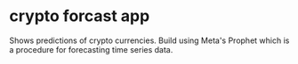 # crypto forcast app

Shows predictions of crypto currencies. Build using Meta's Prophet which is a procedure for forecasting time series data.



